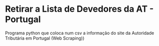 # Retirar a Lista de Devedores da AT - Portugal 
 Programa python que coloca num csv a informação do site da Autoridade Tributária em Portugal (Web Scraping))
